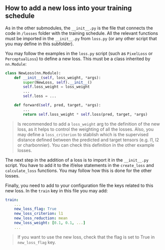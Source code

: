 ## How to add a new loss into your training schedule

As in the other submodules, the `__init__.py` is the file that connects the code in `/losses` folder with the training schedule. All the relevant functions must be imported in the `__init__.py` from `loss.py` (or any other script that you may define in this subfolder). 

You may follow the examples in the `loss.py` script (such as `PixelLoss` or `PerceptualLoss`) to define a new loss. This must be a class inherited by `nn.Module`:

```python
class NewLoss(nn.Module):
    def __init__(self, loss_weight, *args):
        super(NewLoss, self).__init__()
        self.loss_weight = loss_weight
        ...
        self.loss = ...

    def forward(self, pred, target, *args):
        ...
        return self.loss_weight * self.loss(pred, target, *args)
```

> Is recommended to add a `loss_weight` arg to the definition of the new loss, as it helps to control the weighting of all the losses. Also, you may define a `loss_criterion` to stablish which is the supervised distance defined between the predicted and target tensors (e.g. l1, l2 or charbonnier). You can check this definition in the other example losses.

The next step in the addition of a loss is to import it in the `__init__.py` script. You have to add it to the if/else statements in the `create_loss` and `calculate_loss` functions. You may follow how this is done for the other losses. 

Finally, you need to add to your configuration file the keys related to this new loss. In the `train` key in this file you may add:

```yaml
train:
    ...
    new_loss_flag: True
    new_loss_criterion: l1
    new_loss_reduction: mean
    new_loss_weight: [0.1, 0.1, ...]
    ...
```

> If you want to use the new loss, check that the flag is set to True in `new_loss_flag` key.
